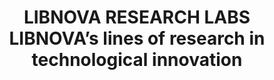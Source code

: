 ---
abstract: null
creators:
- Martinez, Antonio G
- Redondo, Teofilo
- Fuertes, Maria
date: null
document_url: https://services.phaidra.univie.ac.at/api/object/o:1424811/download
grand_parent: iPRES
institutions:
- LIBNOVA SL
keywords: []
landing_page_url: https://phaidra.univie.ac.at/o:1424811
language: eng
layout: publication
license: All rights reserved
notes_url: null
parent: iPRES 2021
publication_type: lightning talk
size: 61554
slides_url: null
source_name: iPRES
stream_url: null
title: LIBNOVA RESEARCH LABS LIBNOVA’s lines of research in technological innovation
year: 2021
---